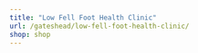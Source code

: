 ```yaml
---
title: "Low Fell Foot Health Clinic"
url: /gateshead/low-fell-foot-health-clinic/
shop: shop
---
```

